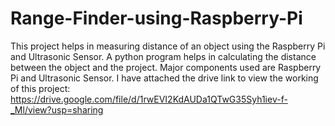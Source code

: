 # Range-Finder-using-Raspberry-Pi
This project helps in measuring distance of an object using the Raspberry Pi and Ultrasonic Sensor. A python program helps in calculating the distance between the object and the project. Major components used are Raspberry Pi and Ultrasonic Sensor.
I have attached the drive link to view the working of this project: https://drive.google.com/file/d/1rwEVI2KdAUDa1QTwG35Syh1iev-f-_Ml/view?usp=sharing

